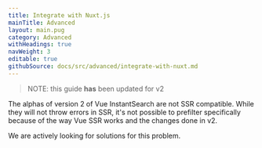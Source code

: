 ```yaml
---
title: Integrate with Nuxt.js
mainTitle: Advanced
layout: main.pug
category: Advanced
withHeadings: true
navWeight: 3
editable: true
githubSource: docs/src/advanced/integrate-with-nuxt.md
---
```


> NOTE: this guide **has** been updated for v2

The alphas of version 2 of Vue InstantSearch are not SSR compatible. While they will not throw errors in SSR, it's not possible to prefilter specifically because of the way Vue SSR works and the changes done in v2. 

We are actively looking for solutions for this problem.
